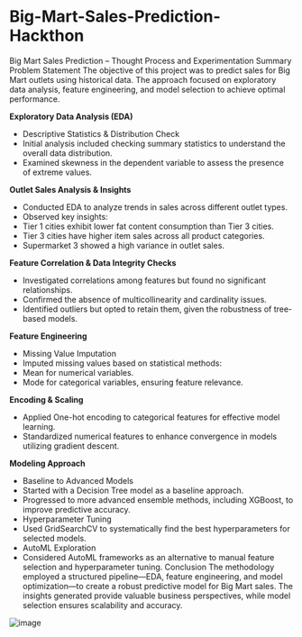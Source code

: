 # Big-Mart-Sales-Prediction-Hackthon


Big Mart Sales Prediction – Thought Process and Experimentation Summary
Problem Statement
The objective of this project was to predict sales for Big Mart outlets using historical data. The approach focused on exploratory data analysis, feature engineering, and model selection to achieve optimal performance.

**Exploratory Data Analysis (EDA)**

  - Descriptive Statistics & Distribution Check
  - Initial analysis included checking summary statistics to understand the overall data distribution.
  - Examined skewness in the dependent variable to assess the presence of extreme values.
    
**Outlet Sales Analysis & Insights**

  - Conducted EDA to analyze trends in sales across different outlet types.
  - Observed key insights:
  - Tier 1 cities exhibit lower fat content consumption than Tier 3 cities.
  - Tier 3 cities have higher item sales across all product categories.
  - Supermarket 3 showed a high variance in outlet sales.
    
**Feature Correlation & Data Integrity Checks**
- Investigated correlations among features but found no significant relationships.
- Confirmed the absence of multicollinearity and cardinality issues.
- Identified outliers but opted to retain them, given the robustness of tree-based models.
  
**Feature Engineering**
- Missing Value Imputation
- Imputed missing values based on statistical methods:
- Mean for numerical variables.
- Mode for categorical variables, ensuring feature relevance.
  
**Encoding & Scaling**
- Applied One-hot encoding to categorical features for effective model learning.
- Standardized numerical features to enhance convergence in models utilizing gradient descent.
  
**Modeling Approach**
- Baseline to Advanced Models
- Started with a Decision Tree model as a baseline approach.
- Progressed to more advanced ensemble methods, including XGBoost, to improve predictive accuracy.
- Hyperparameter Tuning
- Used GridSearchCV to systematically find the best hyperparameters for selected models.
- AutoML Exploration
- Considered AutoML frameworks as an alternative to manual feature selection and hyperparameter tuning.
Conclusion
The methodology employed a structured pipeline—EDA, feature engineering, and model optimization—to create a robust predictive model for Big Mart sales. The insights generated provide valuable business perspectives, while model selection ensures scalability and accuracy.




![image](https://github.com/user-attachments/assets/8bd21b96-472a-4db5-abb4-94d5fdd1fc92)
